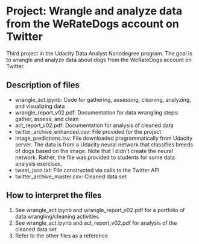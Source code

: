 # Project: Wrangle and analyze data from the WeRateDogs account on Twitter
Third project in the Udacity Data Analyst Nanodegree program. The goal is to wrangle and analyze data about dogs from the WeRateDogs account on Twitter.

## Description of files
* wrangle_act.ipynb: Code for gathering, assessing, cleaning, analyzing, and visualizing data
* wrangle_report_v02.pdf: Documentation for data wrangling steps: gather, assess, and clean
* act_report_v02.pdf: Documentation for analysis of cleaned data
* twitter_archive_enhanced.csv: File provided for the project
* image_predictions.tsv: File downloaded programmatically from Udacity server. The data is from a Udacity neural network that classifies breeds of dogs based on the image. Note that I didn't create the neural network. Rather, the file was provided to students for some data analysis exercises.
* tweet_json.txt: File constructed via calls to the Twitter API
* twitter_archive_master.csv: Cleaned data set

## How to interpret the files
1. See wrangle_act.ipynb and wrangle_report_v02.pdf for a portfolio of data wrangling/cleaning activities
2. See wrangle_act.ipynb and act_report_v02.pdf for analysis of the cleaned data set
3. Refer to the other files as a reference
